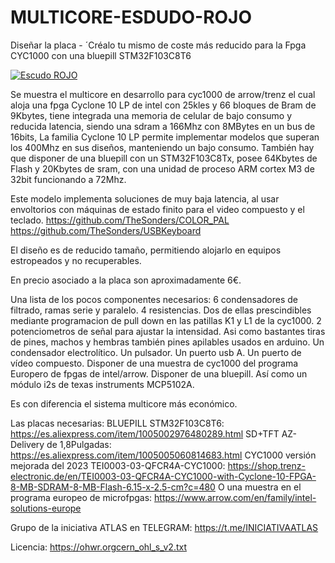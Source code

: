 # MULTICORE-ESDUDO-ROJO
Diseñar la placa - ´Créalo tu mismo de coste más reducido para la Fpga CYC1000 con una bluepill STM32F103C8T6

[![Escudo ROJO](https://img.youtube.com/vi/kMc1XR39d8Y/maxresdefault.jpg)](https://youtu.be/kMc1XR39d8Y)


   Se muestra el multicore en desarrollo para cyc1000 de arrow/trenz el cual aloja una fpga Cyclone 10 LP de intel con 25kles y 66 bloques de Bram de 9Kbytes, tiene integrada una memoria de celular de bajo consumo y reducida latencia, siendo una sdram a 166Mhz con 8MBytes en un bus de 16bits, La familia Cyclone 10 LP permite implementar modelos que superan los 400Mhz en sus diseños, manteniendo un bajo consumo. 
También hay que disponer de una bluepill con un STM32F103C8Tx, posee 64Kbytes de Flash y 20Kbytes de sram, con una unidad de proceso ARM cortex M3 de 32bit funcionando a 72Mhz. 

   Este modelo implementa soluciones de muy baja latencia, al usar envoltorios con máquinas de estado finito para el video compuesto y el teclado.
   https://github.com/TheSonders/COLOR_PAL
   https://github.com/TheSonders/USBKeyboard

   El diseño es de reducido tamaño, permitiendo alojarlo en equipos estropeados y no recuperables.

   En precio asociado a la placa son aproximadamente 6€.

   Una lista de los pocos componentes necesarios:
   6 condensadores de filtrado, ramas serie y paralelo.
   4 resistencias. Dos de ellas prescindibles mediante programacion de pull down en las patillas K1 y L1 de la cyc1000.
   2 potenciometros de señal para ajustar la intensidad.
   Asi como bastantes tiras de pines, machos y hembras también pines apilables usados en arduino.
   Un condensador electrolítico.
   Un pulsador.
   Un puerto usb A.
   Un puerto de vídeo compuesto.
   Disponer de una muestra de cyc1000 del programa Europero de fpgas de intel/arrow.
   Disponer de una bluepill.
   Así como un módulo i2s de texas instruments MCP5102A.
 
   Es con diferencia el sistema multicore más económico.

Las placas necesarias:
BLUEPILL STM32F103C8T6:
https://es.aliexpress.com/item/1005002976480289.html
SD+TFT AZ-Delivery de 1,8Pulgadas:
https://es.aliexpress.com/item/1005005060814683.html
CYC1000 versión mejorada del 2023 TEI0003-03-QFCR4A-CYC1000:
https://shop.trenz-electronic.de/en/TEI0003-03-QFCR4A-CYC1000-with-Cyclone-10-FPGA-8-MB-SDRAM-8-MB-Flash-6.15-x-2.5-cm?c=480
O una muestra en el programa europeo de microfpgas:
https://www.arrow.com/en/family/intel-solutions-europe

Grupo de la iniciativa ATLAS en TELEGRAM:
https://t.me/INICIATIVAATLAS

Licencia:
https://ohwr.orgcern_ohl_s_v2.txt
